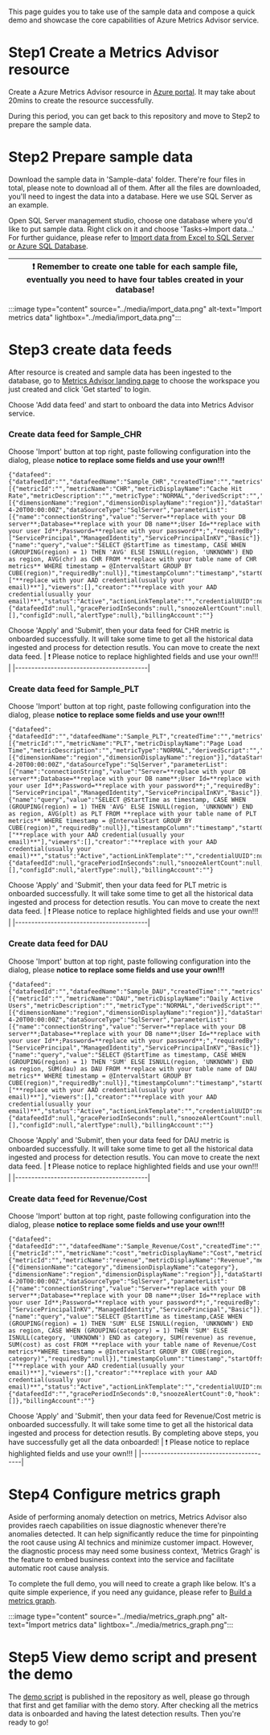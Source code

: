 This page guides you to take use of the sample data and compose a quick demo and showcase the core capabilities of Azure Metrics Advisor service. 

# Step1 Create a Metrics Advisor resource
Create a Azure Metrics Advisor resource in [Azure portal](https://ms.portal.azure.com/#create/Microsoft.CognitiveServicesMetricsAdvisor). It may take about 20mins to create the resource successfully. 

During this period, you can get back to this repository and move to Step2 to prepare the sample data. 

# Step2 Prepare sample data
Download the sample data in 'Sample-data' folder. There're four files in total, please note to download all of them. After all the files are downloaded, you'll need to ingest the data into a database. Here we use SQL Server as an example. 

Open SQL Server management studio, choose one database where you'd like to put sample data. Right click on it and choose 'Tasks->Import data...' For further guidance, please refer to [Import data from Excel to SQL Server or Azure SQL Database](https://docs.microsoft.com/en-us/sql/relational-databases/import-export/import-data-from-excel-to-sql?view=sql-server-ver15).

| :exclamation: Remember to create one table for each sample file, eventually you need to have **four tables** created in your database!  |
|-----------------------------------------|

:::image type="content" source="../media/import_data.png" alt-text="Import metrics data" lightbox="../media/import_data.png":::

# Step3 create data feeds
After resource is created and sample data has been ingested to the database, go to [Metrics Advisor landing page](https://metricsadvisor.azurewebsites.net) to choose the workspace you just created and click 'Get started' to login. 

Choose 'Add data feed' and start to onboard the data into Metrics Advisor service. 

### Create data feed for Sample_CHR
Choose 'Import' button at top right, paste following configuration into the dialog, please **notice to replace some fields and use your own!!!**

```
{"datafeed":{"datafeedId":"","datafeedName":"Sample_CHR","createdTime":"","metrics":[{"metricId":"","metricName":"CHR","metricDisplayName":"Cache Hit Rate","metricDescription":"","metricType":"NORMAL","derivedScript":"","seriesCount":10}],"dimensions":[{"dimensionName":"region","dimensionDisplayName":"region"}],"dataStartFrom":"2022-4-20T00:00:00Z","dataSourceType":"SqlServer","parameterList":[{"name":"connectionString","value":"Server=**replace with your DB server**;Database=**replace with your DB name**;User Id=**replace with your user Id**;Password=**replace with your password**;","requiredBy":["ServicePrincipal","ManagedIdentity","ServicePrincipalInKV","Basic"]},{"name":"query","value":"SELECT @StartTime as timestamp, CASE WHEN (GROUPING(region) = 1) THEN 'AVG' ELSE ISNULL(region, 'UNKNOWN') END as region, AVG(chr) as CHR FROM **replace with your table name of CHR metrics** WHERE timestamp = @IntervalStart GROUP BY CUBE(region)","requiredBy":null}],"timestampColumn":"timestamp","startOffsetInSeconds":0,"maxQueryPerMinute":30,"detectionStartTime":null,"granularityName":"Hourly","granularityAmount":null,"allUpIdentification":"AVG","needRollup":"RollupByUser","fillMissingPointForAd":"AutoFillValue","fillMissingPointForAdValue":0,"rollUpMethod":"None","extendedDimensions":null,"rollUpColumns":"","datafeedDescription":"","stopRetryAfterInSeconds":-1,"minRetryIntervalInSeconds":-1,"maxConcurrency":-1,"viewMode":"Private","admins":["**replace with your AAD credential(usually your email)**"],"viewers":[],"creator":"**replace with your AAD credential(usually your email)**","status":"Active","actionLinkTemplate":"","credentialUUID":null,"authenticationType":"Basic","enableAD":true,"enableIngestion":true,"maxDataRetention":-1,"isAdmin":true,"migrationType":0,"ingestionType":"Batch","datapointCount":63750},"delayAlertConfig":{"datafeedId":null,"gracePeriodInSeconds":null,"snoozeAlertCount":null,"hook":[],"configId":null,"alertType":null},"billingAccount":""}
```
Choose 'Apply' and 'Submit', then your data feed for CHR metric is onboarded successfully. It will take some time to get all the historical data ingested and process for detection resutls. You can move to create the next data feed.
| :exclamation: Please notice to replace highlighted fields and use your own!!!  |
|-----------------------------------------|

### Create data feed for Sample_PLT
Choose 'Import' button at top right, paste following configuration into the dialog, please **notice to replace some fields and use your own!!!**

```
{"datafeed":{"datafeedId":"","datafeedName":"Sample_PLT","createdTime":"","metrics":[{"metricId":"","metricName":"PLT","metricDisplayName":"Page Load Time","metricDescription":"","metricType":"NORMAL","derivedScript":"","seriesCount":10}],"dimensions":[{"dimensionName":"region","dimensionDisplayName":"region"}],"dataStartFrom":"2022-4-20T00:00:00Z","dataSourceType":"SqlServer","parameterList":[{"name":"connectionString","value":"Server=**replace with your DB server**;Database=**replace with your DB name**;User Id=**replace with your user Id**;Password=**replace with your password**;","requiredBy":["ServicePrincipal","ManagedIdentity","ServicePrincipalInKV","Basic"]},{"name":"query","value":"SELECT @StartTime as timestamp, CASE WHEN (GROUPING(region) = 1) THEN 'AVG' ELSE ISNULL(region, 'UNKNOWN') END as region, AVG(plt) as PLT FROM **replace with your table name of PLT metrics** WHERE timestamp = @IntervalStart GROUP BY CUBE(region)","requiredBy":null}],"timestampColumn":"timestamp","startOffsetInSeconds":0,"maxQueryPerMinute":30,"detectionStartTime":null,"granularityName":"Hourly","granularityAmount":null,"allUpIdentification":"AVG","needRollup":"RollupByUser","fillMissingPointForAd":"AutoFillValue","fillMissingPointForAdValue":0,"rollUpMethod":"None","extendedDimensions":null,"rollUpColumns":"","datafeedDescription":"","stopRetryAfterInSeconds":-1,"minRetryIntervalInSeconds":-1,"maxConcurrency":-1,"viewMode":"Private","admins":["**replace with your AAD credential(usually your email)**"],"viewers":[],"creator":"**replace with your AAD credential(usually your email)**","status":"Active","actionLinkTemplate":"","credentialUUID":null,"authenticationType":"Basic","enableAD":true,"enableIngestion":true,"maxDataRetention":-1,"isAdmin":true,"migrationType":0,"ingestionType":"Batch","datapointCount":63750},"delayAlertConfig":{"datafeedId":null,"gracePeriodInSeconds":null,"snoozeAlertCount":null,"hook":[],"configId":null,"alertType":null},"billingAccount":""}
```
Choose 'Apply' and 'Submit', then your data feed for PLT metric is onboarded successfully. It will take some time to get all the historical data ingested and process for detection resutls. You can move to create the next data feed.
| :exclamation: Please notice to replace highlighted fields and use your own!!!  |
|-----------------------------------------|

### Create data feed for DAU
Choose 'Import' button at top right, paste following configuration into the dialog, please **notice to replace some fields and use your own!!!**

```
{"datafeed":{"datafeedId":"","datafeedName":"Sample_DAU","createdTime":"","metrics":[{"metricId":"","metricName":"DAU","metricDisplayName":"Daily Active Users","metricDescription":"","metricType":"NORMAL","derivedScript":"","seriesCount":10}],"dimensions":[{"dimensionName":"region","dimensionDisplayName":"region"}],"dataStartFrom":"2022-4-20T00:00:00Z","dataSourceType":"SqlServer","parameterList":[{"name":"connectionString","value":"Server=**replace with your DB server**;Database=**replace with your DB name**;User Id=**replace with your user Id**;Password=**replace with your password**;","requiredBy":["ServicePrincipal","ManagedIdentity","ServicePrincipalInKV","Basic"]},{"name":"query","value":"SELECT @StartTime as timestamp, CASE WHEN (GROUPING(region) = 1) THEN 'SUM' ELSE ISNULL(region, 'UNKNOWN') END as region, SUM(dau) as DAU FROM **replace with your table name of DAU metrics** WHERE timestamp = @IntervalStart GROUP BY CUBE(region)","requiredBy":null}],"timestampColumn":"timestamp","startOffsetInSeconds":0,"maxQueryPerMinute":30,"detectionStartTime":null,"granularityName":"Daily","granularityAmount":null,"allUpIdentification":"SUM","needRollup":"RollupByUser","fillMissingPointForAd":"AutoFillValue","fillMissingPointForAdValue":0,"rollUpMethod":"None","extendedDimensions":null,"rollUpColumns":"","datafeedDescription":"","stopRetryAfterInSeconds":-1,"minRetryIntervalInSeconds":-1,"maxConcurrency":-1,"viewMode":"Private","admins":["**replace with your AAD credential(usually your email)**"],"viewers":[],"creator":"**replace with your AAD credential(usually your email)**","status":"Active","actionLinkTemplate":"","credentialUUID":null,"authenticationType":"Basic","enableAD":true,"enableIngestion":true,"maxDataRetention":-1,"isAdmin":true,"migrationType":0,"ingestionType":"Batch","datapointCount":63750},"delayAlertConfig":{"datafeedId":null,"gracePeriodInSeconds":null,"snoozeAlertCount":null,"hook":[],"configId":null,"alertType":null},"billingAccount":""}
```
Choose 'Apply' and 'Submit', then your data feed for DAU metric is onboarded successfully. It will take some time to get all the historical data ingested and process for detection resutls. You can move to create the next data feed.
| :exclamation: Please notice to replace highlighted fields and use your own!!!  |
|-----------------------------------------|

### Create data feed for Revenue/Cost
Choose 'Import' button at top right, paste following configuration into the dialog, please **notice to replace some fields and use your own!!!**

```
{"datafeed":{"datafeedId":"","datafeedName":"Sample_Revenue/Cost","createdTime":"","metrics":[{"metricId":"","metricName":"cost","metricDisplayName":"Cost","metricDescription":"","metricType":"NORMAL","derivedScript":"","seriesCount":88},{"metricId":"","metricName":"revenue","metricDisplayName":"Revenue","metricDescription":"","metricType":"NORMAL","derivedScript":"","seriesCount":88}],"dimensions":[{"dimensionName":"category","dimensionDisplayName":"category"},{"dimensionName":"region","dimensionDisplayName":"region"}],"dataStartFrom":"2022-4-20T00:00:00Z","dataSourceType":"SqlServer","parameterList":[{"name":"connectionString","value":"Server=**replace with your DB server**;Database=**replace with your DB name**;User Id=**replace with your user Id**;Password=**replace with your password**;","requiredBy":["ServicePrincipalInKV","ManagedIdentity","ServicePrincipal","Basic"]},{"name":"query","value":"SELECT @StartTime as timestamp,CASE WHEN (GROUPING(region) = 1) THEN 'SUM' ELSE ISNULL(region, 'UNKNOWN') END as region, CASE WHEN (GROUPING(category) = 1) THEN 'SUM' ELSE ISNULL(category, 'UNKNOWN') END as category, SUM(revenue) as revenue, SUM(cost) as cost FROM **replace with your table name of Revenue/Cost metrics**WHERE timestamp = @IntervalStart GROUP BY CUBE(region, category)","requiredBy":null}],"timestampColumn":"timestamp","startOffsetInSeconds":0,"maxQueryPerMinute":30,"detectionStartTime":null,"granularityName":"Daily","granularityAmount":null,"allUpIdentification":"SUM","needRollup":"RollupByUser","fillMissingPointForAd":"AutoFillValue","fillMissingPointForAdValue":0,"rollUpMethod":"None","extendedDimensions":null,"rollUpColumns":"","datafeedDescription":"","stopRetryAfterInSeconds":-1,"minRetryIntervalInSeconds":-1,"maxConcurrency":-1,"viewMode":"Private","admins":["**replace with your AAD credential(usually your email)**"],"viewers":[],"creator":"**replace with your AAD credential(usually your email)**","status":"Active","actionLinkTemplate":"","credentialUUID":null,"authenticationType":"Basic","enableAD":true,"enableIngestion":true,"maxDataRetention":-1,"isAdmin":true,"migrationType":0,"ingestionType":"Batch","datapointCount":31152},"delayAlertConfig":{"datafeedId":"","gracePeriodInSeconds":0,"snoozeAlertCount":0,"hook":[]},"billingAccount":""}
```
Choose 'Apply' and 'Submit', then your data feed for Revenue/Cost metric is onboarded successfully. It will take some time to get all the historical data ingested and process for detection resutls. By completing above steps, you have successfully get all the data onboarded!
| :exclamation: Please notice to replace highlighted fields and use your own!!!  |
|-----------------------------------------|


# Step4 Configure metrics graph
Aside of performing anomaly detection on metrics, Metrics Advisor also provides raech capabilities on issue diagnostic whenever there're anomalies detected. It can help significantly reduce the time for pinpointing the root cause using AI technics and minimize customer impact. However, the diagnostic process may need some business context, 'Metrics Gragh' is the feature to embed business context into the service and facilitate automatic root cause analysis. 

To complete the full demo, you will need to create a graph like below. It's a quite simple experience, if you need any guidance, please refer to [Build a metrics graph](https://docs.microsoft.com/en-us/azure/applied-ai-services/metrics-advisor/how-tos/metrics-graph).

:::image type="content" source="../media/metrics_graph.png" alt-text="Import metrics data" lightbox="../media/metrics_graph.png":::

# Step5 View demo script and present the demo
The [demo script](Demo_script.md) is published in the repository as well, please go through that first and get familiar with the demo story. After checking all the metrics data is onboarded and having the latest detection results. Then you're ready to go! 

